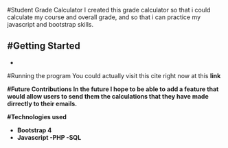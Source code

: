 #Student Grade Calculator
I created this grade calculator so that i could calculate my course and overall grade, and so that i can practice my javascript and bootstrap skills.

#Getting Started
- 
-

#Running the program
You could actually visit this cite right now at this <strong>link<strong>


#Future Contributions
In the future I hope to be able to add a feature that would allow users to send them the calculations that they have made dirrectly to their emails.

#Technologies used
- Bootstrap 4
- Javascript
-PHP
-SQL
        
